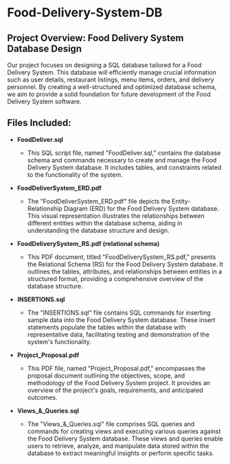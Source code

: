 # Food-Delivery-System-DB

## **Project Overview: Food Delivery System Database Design**

Our project focuses on designing a SQL database tailored for a Food Delivery System. This database will efficiently manage crucial information such as user details, restaurant listings, menu items, orders, and delivery personnel. By creating a well-structured and optimized database schema, we aim to provide a solid foundation for future development of the Food Delivery System software.


## **Files Included:**

- **FoodDeliver.sql**
  - This SQL script file, named "FoodDeliver.sql," contains the database schema and commands necessary to create and manage the Food Delivery System database. It includes tables, and constraints related to the functionality of the system.

- **FoodDeliverSystem_ERD.pdf**
  - The "FoodDeliverSystem_ERD.pdf" file depicts the Entity-Relationship Diagram (ERD) for the Food Delivery System database. This visual representation illustrates the relationships between different entities within the database schema, aiding in understanding the database structure and design.

- **FoodDeliverySystem_RS.pdf (relational schema)**
  - This PDF document, titled "FoodDeliverySystem_RS.pdf," presents the Relational Schema (RS) for the Food Delivery System database. It outlines the tables, attributes, and relationships between entities in a structured format, providing a comprehensive overview of the database structure.

- **INSERTIONS.sql**
  - The "INSERTIONS.sql" file contains SQL commands for inserting sample data into the Food Delivery System database. These insert statements populate the tables within the database with representative data, facilitating testing and demonstration of the system's functionality.

- **Project_Proposal.pdf**
  - This PDF file, named "Project_Proposal.pdf," encompasses the proposal document outlining the objectives, scope, and methodology of the Food Delivery System project. It provides an overview of the project's goals, requirements, and anticipated outcomes.

- **Views_&_Queries.sql**
  - The "Views_&_Queries.sql" file comprises SQL queries and commands for creating views and executing various queries against the Food Delivery System database. These views and queries enable users to retrieve, analyze, and manipulate data stored within the database to extract meaningful insights or perform specific tasks.
